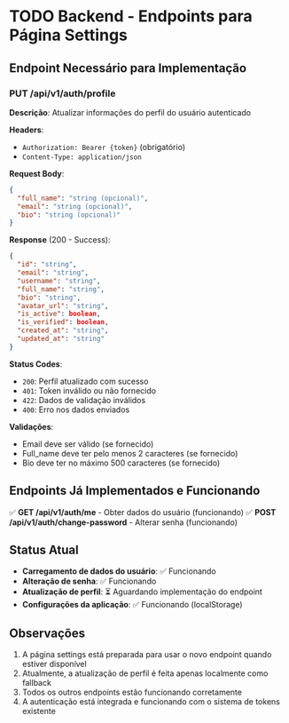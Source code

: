 # TODO Backend - Endpoints para Página Settings

## Endpoint Necessário para Implementação

### PUT /api/v1/auth/profile

**Descrição**: Atualizar informações do perfil do usuário autenticado

**Headers**:
- `Authorization: Bearer {token}` (obrigatório)
- `Content-Type: application/json`

**Request Body**:
```json
{
  "full_name": "string (opcional)",
  "email": "string (opcional)",
  "bio": "string (opcional)"
}
```

**Response** (200 - Success):
```json
{
  "id": "string",
  "email": "string",
  "username": "string",
  "full_name": "string",
  "bio": "string",
  "avatar_url": "string",
  "is_active": boolean,
  "is_verified": boolean,
  "created_at": "string",
  "updated_at": "string"
}
```

**Status Codes**:
- `200`: Perfil atualizado com sucesso
- `401`: Token inválido ou não fornecido
- `422`: Dados de validação inválidos
- `400`: Erro nos dados enviados

**Validações**:
- Email deve ser válido (se fornecido)
- Full_name deve ter pelo menos 2 caracteres (se fornecido)
- Bio deve ter no máximo 500 caracteres (se fornecido)

## Endpoints Já Implementados e Funcionando

✅ **GET /api/v1/auth/me** - Obter dados do usuário (funcionando)
✅ **POST /api/v1/auth/change-password** - Alterar senha (funcionando)

## Status Atual

- **Carregamento de dados do usuário**: ✅ Funcionando
- **Alteração de senha**: ✅ Funcionando
- **Atualização de perfil**: ⏳ Aguardando implementação do endpoint
- **Configurações da aplicação**: ✅ Funcionando (localStorage)

## Observações

1. A página settings está preparada para usar o novo endpoint quando estiver disponível
2. Atualmente, a atualização de perfil é feita apenas localmente como fallback
3. Todos os outros endpoints estão funcionando corretamente
4. A autenticação está integrada e funcionando com o sistema de tokens existente 